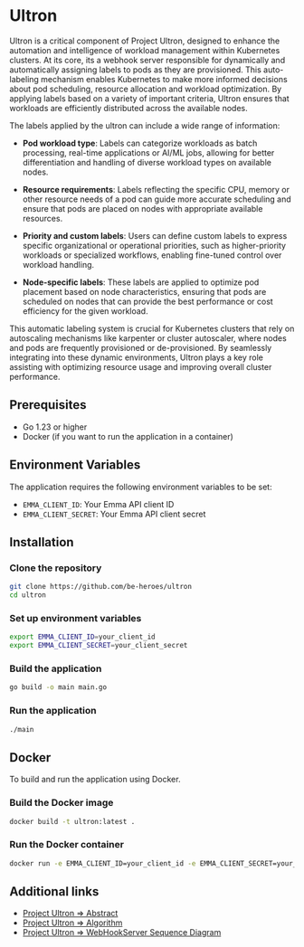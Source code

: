 # Ultron

Ultron is a critical component of Project Ultron, designed to enhance the automation and intelligence of workload management within Kubernetes clusters. At its core, its a webhook server responsible for dynamically and automatically assigning labels to pods as they are provisioned. This auto-labeling mechanism enables Kubernetes to make more informed decisions about pod scheduling, resource allocation and workload optimization. By applying labels based on a variety of important criteria, Ultron ensures that workloads are efficiently distributed across the available nodes.

The labels applied by the ultron can include a wide range of information:

- **Pod workload type**: Labels can categorize workloads as batch processing, real-time applications or AI/ML jobs, allowing for better differentiation and handling of diverse workload types on available nodes.

- **Resource requirements**: Labels reflecting the specific CPU, memory or other resource needs of a pod can guide more accurate scheduling and ensure that pods are placed on nodes with appropriate available resources.

- **Priority and custom labels**: Users can define custom labels to express specific organizational or operational priorities, such as higher-priority workloads or specialized workflows, enabling fine-tuned control over workload handling.

- **Node-specific labels**: These labels are applied to optimize pod placement based on node characteristics, ensuring that pods are scheduled on nodes that can provide the best performance or cost efficiency for the given workload.

This automatic labeling system is crucial for Kubernetes clusters that rely on autoscaling mechanisms like karpenter or cluster autoscaler, where nodes and pods are frequently provisioned or de-provisioned. By seamlessly integrating into these dynamic environments, Ultron plays a key role assisting with optimizing resource usage and improving overall cluster performance.

## Prerequisites

- Go 1.23 or higher
- Docker (if you want to run the application in a container)

## Environment Variables

The application requires the following environment variables to be set:

- `EMMA_CLIENT_ID`: Your Emma API client ID
- `EMMA_CLIENT_SECRET`: Your Emma API client secret

## Installation

### Clone the repository

```sh
git clone https://github.com/be-heroes/ultron
cd ultron
```

### Set up environment variables

```sh
export EMMA_CLIENT_ID=your_client_id
export EMMA_CLIENT_SECRET=your_client_secret
```

### Build the application

```sh
go build -o main main.go
```

### Run the application

```sh
./main
```

## Docker

To build and run the application using Docker.

### Build the Docker image

```sh
docker build -t ultron:latest .
```

### Run the Docker container

```sh
docker run -e EMMA_CLIENT_ID=your_client_id -e EMMA_CLIENT_SECRET=your_client_secret ultron:latest
```

## Additional links

- [Project Ultron => Abstract](https://github.com/be-heroes/ultron/blob/main/docs/ultron_abstract.md)
- [Project Ultron => Algorithm](https://github.com/be-heroes/ultron/blob/main/docs/ultron_algorithm.md)
- [Project Ultron => WebHookServer Sequence Diagram](https://github.com/be-heroes/ultron/blob/main/docs/ultron.png)

